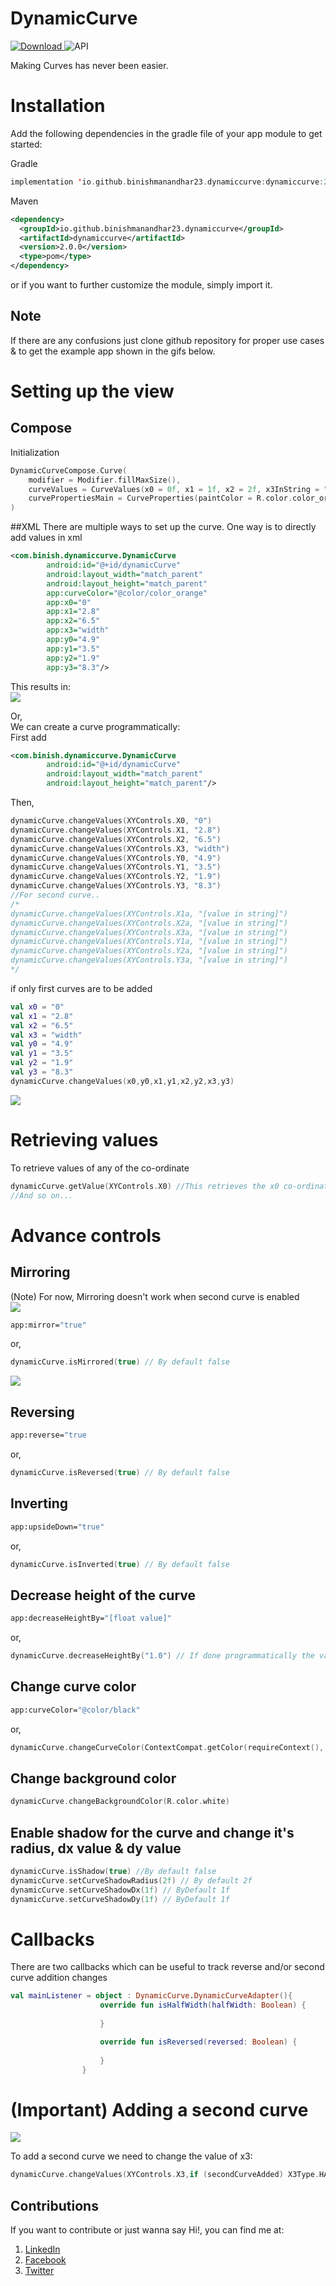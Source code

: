 # DynamicCurve

[ ![Download](https://api.bintray.com/packages/binishmanandhar23/DynamicCurve/com.binish.dynamiccurve/images/download.svg?version=1.1.0) ](https://bintray.com/binishmanandhar23/DynamicCurve/com.binish.dynamiccurve/1.1.0/link) ![API](https://img.shields.io/badge/API-21%2B-brightgreen.svg)

Making Curves has never been easier.

# Installation

Add the following dependencies in the gradle file of your app module to get started:

Gradle
```kotlin
implementation 'io.github.binishmanandhar23.dynamiccurve:dynamiccurve:2.0.0'
```
Maven
```xml
<dependency>
  <groupId>io.github.binishmanandhar23.dynamiccurve</groupId>
  <artifactId>dynamiccurve</artifactId>
  <version>2.0.0</version>
  <type>pom</type>
</dependency>
```

or if you want to further customize the module, simply import it.

## Note
If there are any confusions just clone github repository for proper use cases & to get the example app shown in the gifs below.


# Setting up the view

## Compose
Initialization

```kotlin
DynamicCurveCompose.Curve(
    modifier = Modifier.fillMaxSize(),
    curveValues = CurveValues(x0 = 0f, x1 = 1f, x2 = 2f, x3InString = "width", y0 = 3f, y1 = 4f, y2 = 5f, y3 = 6f),
    curvePropertiesMain = CurveProperties(paintColor = R.color.color_orange)
)
```

##XML
There are multiple ways to set up the curve. One way is to directly add values in xml

```xml
<com.binish.dynamiccurve.DynamicCurve
        android:id="@+id/dynamicCurve"
        android:layout_width="match_parent"
        android:layout_height="match_parent"
        app:curveColor="@color/color_orange"
        app:x0="0"
        app:x1="2.8"
        app:x2="6.5"
        app:x3="width"
        app:y0="4.9"
        app:y1="3.5"
        app:y2="1.9"
        app:y3="8.3"/>
```

This results in:  
![](https://i.imgur.com/m1TYwCu.png)

Or,  
We can create a curve programmatically:  
First add
```xml
<com.binish.dynamiccurve.DynamicCurve
        android:id="@+id/dynamicCurve"
        android:layout_width="match_parent"
        android:layout_height="match_parent"/>
```
Then,
```kotlin
dynamicCurve.changeValues(XYControls.X0, "0")
dynamicCurve.changeValues(XYControls.X1, "2.8")
dynamicCurve.changeValues(XYControls.X2, "6.5")
dynamicCurve.changeValues(XYControls.X3, "width")
dynamicCurve.changeValues(XYControls.Y0, "4.9")
dynamicCurve.changeValues(XYControls.Y1, "3.5")
dynamicCurve.changeValues(XYControls.Y2, "1.9")
dynamicCurve.changeValues(XYControls.Y3, "8.3")
//For second curve..
/*
dynamicCurve.changeValues(XYControls.X1a, "[value in string]")
dynamicCurve.changeValues(XYControls.X2a, "[value in string]")
dynamicCurve.changeValues(XYControls.X3a, "[value in string]")
dynamicCurve.changeValues(XYControls.Y1a, "[value in string]")
dynamicCurve.changeValues(XYControls.Y2a, "[value in string]")
dynamicCurve.changeValues(XYControls.Y3a, "[value in string]")
*/
```
if only first curves are to be added
```kotlin
val x0 = "0"
val x1 = "2.8"
val x2 = "6.5"
val x3 = "width"
val y0 = "4.9"
val y1 = "3.5"
val y2 = "1.9"
val y3 = "8.3"
dynamicCurve.changeValues(x0,y0,x1,y1,x2,y2,x3,y3)
```

![](https://i.imgur.com/RfEurNM.gif)


# Retrieving values
To retrieve values of any of the co-ordinate
```kotlin
dynamicCurve.getValue(XYControls.X0) //This retrieves the x0 co-ordinate's value.
//And so on...
```

# Advance controls
## Mirroring
(Note) For now, Mirroring doesn't work when second curve is enabled  
![](https://i.imgur.com/9bUGLmF.gif)

```bash
app:mirror="true"
```
or,
```kotlin
dynamicCurve.isMirrored(true) // By default false
```

![](https://i.imgur.com/731OYvD.gif)

## Reversing
```bash
app:reverse="true
```
or,
```kotlin
dynamicCurve.isReversed(true) // By default false
```

## Inverting
```bash
app:upsideDown="true"
```
or,
```kotlin
dynamicCurve.isInverted(true) // By default false
```

## Decrease height of the curve
```bash
app:decreaseHeightBy="[float value]"
```
or,
```kotlin
dynamicCurve.decreaseHeightBy("1.0") // If done programmatically the value must be in strings
```

## Change curve color
```bash
app:curveColor="@color/black"
```
or,
```kotlin
dynamicCurve.changeCurveColor(ContextCompat.getColor(requireContext(), R.color.black))
```

## Change background color
```kotlin
dynamicCurve.changeBackgroundColor(R.color.white)
```

## Enable shadow for the curve and change it's radius, dx value & dy value
```kotlin
dynamicCurve.isShadow(true) //By default false
dynamicCurve.setCurveShadowRadius(2f) // By default 2f
dynamicCurve.setCurveShadowDx(1f) // ByDefault 1f
dynamicCurve.setCurveShadowDy(1f) // ByDefault 1f
```


# Callbacks
There are two callbacks which can be useful to track reverse and/or second curve addition changes
```kotlin
val mainListener = object : DynamicCurve.DynamicCurveAdapter(){
                    override fun isHalfWidth(halfWidth: Boolean) {
                        
                    }

                    override fun isReversed(reversed: Boolean) {
                        
                    }
                }
```

# (Important) Adding a second curve
![](https://i.imgur.com/v2Myw2K.gif)

To add a second curve we need to change the value of x3:
```kotlin
dynamicCurve.changeValues(XYControls.X3,if (secondCurveAdded) X3Type.HALF.type else X3Type.FULL.type)
```
## Contributions

If you want to contribute or just wanna say Hi!, you can find me at:
1. [LinkedIn](https://www.linkedin.com/in/binish-manandhar-3136621b2/)
2. [Facebook](https://www.facebook.com/binish.manandhar)
3. [Twitter](https://twitter.com/NotBinish)





